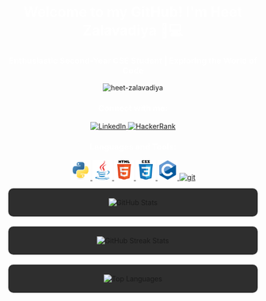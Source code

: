 <h1 align="center" style="color: white;">Welcome to my GitHub! I'm Heet Zalavadiya 👋💻</h1>
<h3 align="center" style="color: white;">Enthusiastic Second-Year CSE Student | Exploring the World of Code</h3>

<p align="center">
  <img src="https://komarev.com/ghpvc/?username=heet-zalavadiya&label=Profile%20views&color=0e75b6&style=flat" alt="heet-zalavadiya" />
</p>

<h3 align="center" style="color: white;">Connect with me:</h3>
<p align="center">
  <a href="https://www.linkedin.com/in/heet-zalavadiya-756865336/" target="blank">
    <img align="center" src="https://raw.githubusercontent.com/rahuldkjain/github-profile-readme-generator/master/src/images/icons/Social/linked-in-alt.svg" alt="LinkedIn" height="30" width="40" />
  </a>
  <a href="https://www.hackerrank.com/profile/heetzalavadia" target="blank">
    <img align="center" src="https://raw.githubusercontent.com/rahuldkjain/github-profile-readme-generator/master/src/images/icons/Social/hackerrank.svg" alt="HackerRank" height="30" width="40" />
  </a>
</p>

<h3 align="center" style="color: white;">Languages and Tools:</h3>
<p align="center">
  <!-- Python icon -->
  <a href="https://www.python.org" target="_blank" rel="noreferrer">
    <img src="https://raw.githubusercontent.com/devicons/devicon/master/icons/python/python-original.svg" alt="python" width="40" height="40"/>
  </a>
  <!-- Java icon -->
  <a href="https://www.java.com" target="_blank" rel="noreferrer">
    <img src="https://raw.githubusercontent.com/devicons/devicon/master/icons/java/java-original.svg" alt="java" width="40" height="40"/>
  </a>
  <!-- HTML icon -->
  <a href="https://www.w3.org/html/" target="_blank" rel="noreferrer">
    <img src="https://raw.githubusercontent.com/devicons/devicon/master/icons/html5/html5-original-wordmark.svg" alt="html5" width="40" height="40"/>
  </a>
  <!-- CSS icon -->
  <a href="https://www.w3schools.com/css/" target="_blank" rel="noreferrer">
    <img src="https://raw.githubusercontent.com/devicons/devicon/master/icons/css3/css3-original-wordmark.svg" alt="css3" width="40" height="40"/>
  </a>
  <!-- C icon -->
  <a href="https://www.cprogramming.com/" target="_blank" rel="noreferrer">
    <img src="https://raw.githubusercontent.com/devicons/devicon/master/icons/c/c-original.svg" alt="c" width="40" height="40"/>
  </a>
  <!-- Git icon -->
  <a href="https://git-scm.com/" target="_blank" rel="noreferrer">
    <img src="https://www.vectorlogo.zone/logos/git-scm/git-scm-icon.svg" alt="git" width="40" height="40"/>
  </a>
</p>

<!-- Dark theme stats section -->
<div align="center" style="background-color: #2e2e2e; padding: 20px; border-radius: 10px;">
  <img src="https://github-readme-stats.vercel.app/api?username=heet-zalavadiya&show_icons=true&locale=en&theme=dark" alt="GitHub Stats" />
</div>

<div align="center" style="background-color: #2e2e2e; padding: 20px; border-radius: 10px; margin-top: 20px;">
  <img src="https://github-readme-streak-stats.herokuapp.com/?user=heet-zalavadiya&theme=dark" alt="GitHub Streak Stats" />
</div>

<!-- Dark theme top languages section -->
<div align="center" style="background-color: #2e2e2e; padding: 20px; border-radius: 10px; margin-top: 20px;">
  <img src="https://github-readme-stats.vercel.app/api/top-langs?username=heet-zalavadiya&show_icons=true&locale=en&layout=compact&theme=dark" alt="Top Languages" />
</div>


